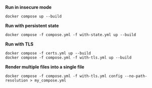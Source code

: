 **Run in insecure mode**

```
docker compose up --build
```

**Run with persistent state**

```
docker compose -f compose.yml -f with-state.yml up --build
```

**Run with TLS**

```
docker compose -f certs.yml up --build
docker compose -f compose.yml -f with-tls.yml up --build
```

**Render multiple files into a single file**

```
docker compose -f compose.yml -f with-tls.yml config --no-path-resolution > my_compose.yml
```
